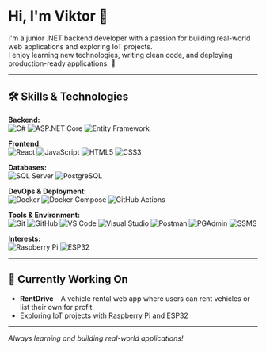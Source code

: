 # Hi, I'm Viktor 👋

I'm a junior .NET backend developer with a passion for building real-world web applications and exploring IoT projects.  
I enjoy learning new technologies, writing clean code, and deploying production-ready applications. 🚀

---

## 🛠 Skills & Technologies

**Backend:**  
![C#](https://img.shields.io/badge/C%23-239120?style=for-the-badge&logo=c-sharp&logoColor=white) 
![ASP.NET Core](https://img.shields.io/badge/ASP.NET_Core-512BD4?style=for-the-badge&logo=dotnet&logoColor=white) 
![Entity Framework](https://img.shields.io/badge/Entity_Framework-339933?style=for-the-badge&logo=microsoftsqlserver&logoColor=white) 

**Frontend:**  
![React](https://img.shields.io/badge/React-61DAFB?style=for-the-badge&logo=react&logoColor=black) 
![JavaScript](https://img.shields.io/badge/JavaScript-F7DF1E?style=for-the-badge&logo=javascript&logoColor=black) 
![HTML5](https://img.shields.io/badge/HTML5-E34F26?style=for-the-badge&logo=html5&logoColor=white) 
![CSS3](https://img.shields.io/badge/CSS3-1572B6?style=for-the-badge&logo=css3&logoColor=white) 

**Databases:**  
![SQL Server](https://img.shields.io/badge/SQL_Server-CC2927?style=for-the-badge&logo=microsoftsqlserver&logoColor=white) 
![PostgreSQL](https://img.shields.io/badge/PostgreSQL-4169E1?style=for-the-badge&logo=postgresql&logoColor=white) 

**DevOps & Deployment:**  
![Docker](https://img.shields.io/badge/Docker-2496ED?style=for-the-badge&logo=docker&logoColor=white) 
![Docker Compose](https://img.shields.io/badge/Docker_Compose-2496ED?style=for-the-badge&logo=docker&logoColor=white) 
![GitHub Actions](https://img.shields.io/badge/GitHub_Actions-2088FF?style=for-the-badge&logo=github&logoColor=white) 

**Tools & Environment:**  
![Git](https://img.shields.io/badge/Git-F05032?style=for-the-badge&logo=git&logoColor=white)
![GitHub](https://img.shields.io/badge/GitHub-181717?style=for-the-badge&logo=github&logoColor=white)
![VS Code](https://img.shields.io/badge/VS_Code-007ACC?style=for-the-badge&logo=visual-studio-code&logoColor=white) 
![Visual Studio](https://img.shields.io/badge/Visual_Studio-5C2D91?style=for-the-badge&logo=visual-studio&logoColor=white) 
![Postman](https://img.shields.io/badge/Postman-FF6C37?style=for-the-badge&logo=postman&logoColor=white) 
![PGAdmin](https://img.shields.io/badge/PGAdmin-336791?style=for-the-badge&logo=postgresql&logoColor=white) 
![SSMS](https://img.shields.io/badge/SQL_Server_Management_Studio-CC2927?style=for-the-badge&logo=microsoftsqlserver&logoColor=white) 

**Interests:**  
![Raspberry Pi](https://img.shields.io/badge/Raspberry_Pi-C51A4A?style=for-the-badge&logo=raspberry-pi&logoColor=white) 
![ESP32](https://img.shields.io/badge/ESP32-323330?style=for-the-badge&logo=arduino&logoColor=white) 

---

## 🔭 Currently Working On

- **RentDrive** – A vehicle rental web app where users can rent vehicles or list their own for profit  
- Exploring IoT projects with Raspberry Pi and ESP32  

---

*Always learning and building real-world applications!*
